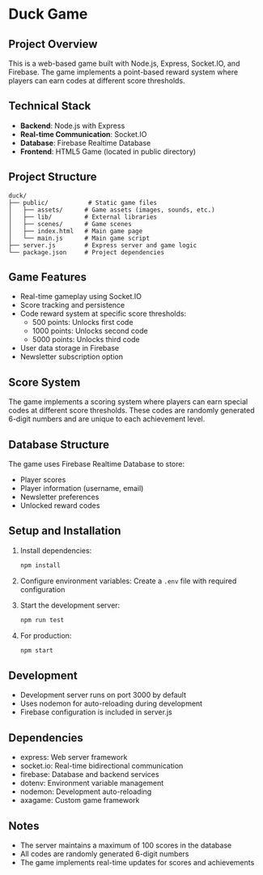 # Duck Game

## Project Overview
This is a web-based game built with Node.js, Express, Socket.IO, and Firebase. The game implements a point-based reward system where players can earn codes at different score thresholds.

## Technical Stack
- **Backend**: Node.js with Express
- **Real-time Communication**: Socket.IO
- **Database**: Firebase Realtime Database
- **Frontend**: HTML5 Game (located in public directory)

## Project Structure
```
duck/
├── public/           # Static game files
│   ├── assets/      # Game assets (images, sounds, etc.)
│   ├── lib/         # External libraries
│   ├── scenes/      # Game scenes
│   ├── index.html   # Main game page
│   └── main.js      # Main game script
├── server.js        # Express server and game logic
└── package.json     # Project dependencies
```

## Game Features
- Real-time gameplay using Socket.IO
- Score tracking and persistence
- Code reward system at specific score thresholds:
  - 500 points: Unlocks first code
  - 1000 points: Unlocks second code
  - 5000 points: Unlocks third code
- User data storage in Firebase
- Newsletter subscription option

## Score System
The game implements a scoring system where players can earn special codes at different score thresholds. These codes are randomly generated 6-digit numbers and are unique to each achievement level.

## Database Structure
The game uses Firebase Realtime Database to store:
- Player scores
- Player information (username, email)
- Newsletter preferences
- Unlocked reward codes

## Setup and Installation
1. Install dependencies:
   ```bash
   npm install
   ```

2. Configure environment variables:
   Create a `.env` file with required configuration

3. Start the development server:
   ```bash
   npm run test
   ```

4. For production:
   ```bash
   npm start
   ```

## Development
- Development server runs on port 3000 by default
- Uses nodemon for auto-reloading during development
- Firebase configuration is included in server.js

## Dependencies
- express: Web server framework
- socket.io: Real-time bidirectional communication
- firebase: Database and backend services
- dotenv: Environment variable management
- nodemon: Development auto-reloading
- axagame: Custom game framework

## Notes
- The server maintains a maximum of 100 scores in the database
- All codes are randomly generated 6-digit numbers
- The game implements real-time updates for scores and achievements
